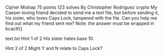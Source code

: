 Cipher Mishap
75 points 123 solves By Christopher Rodriguez
crypto
My Caeser-loving friend decided to send me a text file, but before sending it, his sister, who loves Caps Lock, tampered with the file. Can you help me find out what my friend sent me? Note: the answer must be wrapped in bcactf{}

text.txt
Hint 1 of 2
His sister hates base 10.

Hint 2 of 2
Might Y and N relate to Caps Lock?